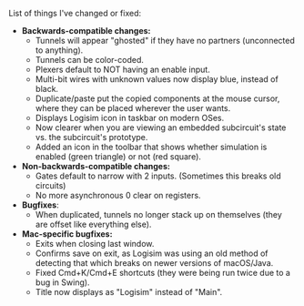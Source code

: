 List of things I've changed or fixed:

- **Backwards-compatible changes:**
	- Tunnels will appear "ghosted" if they have no partners (unconnected to anything).
	- Tunnels can be color-coded.
	- Plexers default to NOT having an enable input.
	- Multi-bit wires with unknown values now display blue, instead of black.
	- Duplicate/paste put the copied components at the mouse cursor, where they can be placed wherever the user wants.
	- Displays Logisim icon in taskbar on modern OSes.
	- Now clearer when you are viewing an embedded subcircuit's state vs. the subcircuit's prototype.
	- Added an icon in the toolbar that shows whether simulation is enabled (green triangle) or not (red square).
- **Non-backwards-compatible changes:**
	- Gates default to narrow with 2 inputs. (Sometimes this breaks old circuits)
	- No more asynchronous 0 clear on registers.
- **Bugfixes**:
	- When duplicated, tunnels no longer stack up on themselves (they are offset like everything else).
- **Mac-specific bugfixes:**
	- Exits when closing last window.
	- Confirms save on exit, as Logisim was using an old method of detecting that which breaks on newer versions of macOS/Java.
	- Fixed Cmd+K/Cmd+E shortcuts (they were being run twice due to a bug in Swing).
	- Title now displays as "Logisim" instead of "Main".